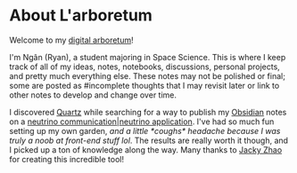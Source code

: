 # About L'arboretum

Welcome to my [digital arboretum](https://thdngan.github.io/arboretum/)!

I'm Ngân (Ryan), a student majoring in Space Science.  This is where I keep track of all of my ideas, notes, notebooks, discussions, personal projects, and pretty much everything else. These notes may not be polished or final; some are posted as #incomplete thoughts that I may revisit later or link to other notes to develop and change over time.

I discovered [Quartz](https://quartz.jzhao.xyz/) while searching for a way to publish my [Obsidian](https://obsidian.md/) notes on a [neutrino communication|neutrino application](https://thdngan.github.io/arboretum/posts/neutrino-communication). I've had so much fun setting up my own garden, *and a little \*coughs\* headache because I was truly a noob at front-end stuff lol*. The results are really worth it though, and I picked up a ton of knowledge along the way. Many thanks to [Jacky Zhao](https://github.com/jackyzha0) for creating this incredible tool!
